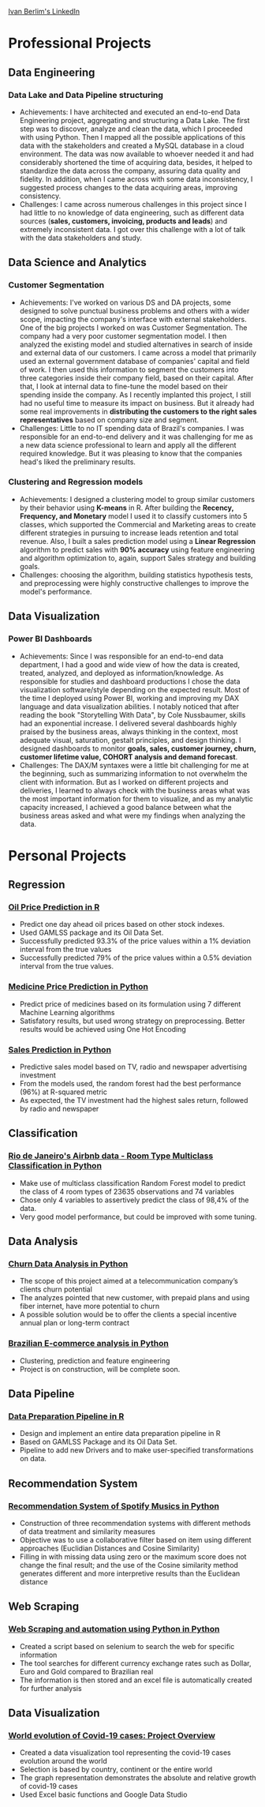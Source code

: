 [Ivan Berlim's LinkedIn](https://www.linkedin.com/in/ivan-berlim-goncalves/?locale=en_US)

# Professional Projects

## Data Engineering

### Data Lake and Data Pipeline structuring
- Achievements: I have architected and executed an end-to-end Data Engineering project, aggregating and structuring a Data Lake. The first step was to discover, analyze and clean the data, which I proceeded with using Python. Then I mapped all the possible applications of this data with the stakeholders and created a MySQL database in a cloud environment. The data was now available to whoever needed it and had considerably shortened the time of acquiring data, besides, it helped to standardize the data across the company, assuring data quality and fidelity. In addition, when I came across with some data inconsistency, I suggested process changes to the data acquiring areas, improving consistency.
- Challenges: I came across numerous challenges in this project since I had little to no knowledge of data engineering, such as different data sources (**sales, customers, invoicing, products and leads**) and extremely inconsistent data. I got over this challenge with a lot of talk with the data stakeholders and study.

## Data Science and Analytics

### Customer Segmentation
- Achievements: I've worked on various DS and DA projects, some designed to solve punctual business problems and others with a wider scope, impacting the company's interface with external stakeholders. One of the big projects I worked on was Customer Segmentation. The company had a very poor customer segmentation model. I then analyzed the existing model and studied alternatives in search of inside and external data of our customers. I came across a model that primarily used an external government database of companies' capital and field of work. I then used this information to segment the customers into three categories inside their company field, based on their capital. After that, I look at internal data to fine-tune the model based on their spending inside the company. As I recently implanted this project, I still had no useful time to measure its impact on business. But it already had some real improvements in **distributing the customers to the right sales representatives** based on company size and segment.
- Challenges: Little to no IT spending data of Brazil's companies. I was responsible for an end-to-end delivery and it was challenging for me as a new data science professional to learn and apply all the different required knowledge. But it was pleasing to know that the companies head's liked the preliminary results.


### Clustering and Regression models
- Achievements: I designed a clustering model to group similar customers by their behavior using **K-means** in R. After building the **Recency, Frequency, and Monetary** model I used it to classify customers into 5 classes, which supported the Commercial and Marketing areas to create different strategies in pursuing to increase leads retention and total revenue. Also, I built a sales prediction model using a **Linear Regression** algorithm to predict sales with **90% accuracy** using feature engineering and algorithm optimization to, again, support Sales strategy and building goals.
- Challenges: choosing the algorithm, building statistics hypothesis tests, and preprocessing were highly constructive challenges to improve the model's performance.


## Data Visualization

### Power BI Dashboards
- Achievements: Since I was responsible for an end-to-end data department, I had a good and wide view of how the data is created, treated, analyzed, and deployed as information/knowledge. As responsible for studies and dashboard productions I chose the data visualization software/style depending on the expected result. Most of the time I deployed using Power BI, working and improving my DAX language and data visualization abilities. I notably noticed that after reading the book "Storytelling With Data", by Cole Nussbaumer, skills had an exponential increase. I delivered several dashboards highly praised by the business areas, always thinking in the context, most adequate visual, saturation, gestalt principles, and design thinking. I designed dashboards to monitor **goals, sales, customer journey, churn, customer lifetime value, COHORT analysis and demand forecast**.
- Challenges: The DAX/M syntaxes were a little bit challenging for me at the beginning, such as summarizing information to not overwhelm the client with information. But as I worked on different projects and deliveries, I learned to always check with the business areas what was the most important information for them to visualize, and as my analytic capacity increased, I achieved a good balance between what the business areas asked and what were my findings when analyzing the data.



# Personal Projects

## Regression

### [Oil Price Prediction in R](https://github.com/ivanbergon/Ivan_Portfolio/blob/main/Oil%20Price%20Prediction.pdf)
* Predict one day ahead oil prices based on other stock indexes.
* Used GAMLSS package and its Oil Data Set.
* Successfully predicted 93.3% of the price values within a 1% deviation interval from the true values
* Successfully predicted 79% of the price values within a 0.5% deviation interval from the true values.

### [Medicine Price Prediction in Python](https://github.com/ivanbergon/Ivan_Portfolio/blob/main/Medicine%20Price%20Prediction.ipynb)
* Predict price of medicines based on its formulation using 7 different Machine Learning algorithms
* Satisfatory results, but used wrong strategy on preprocessing. Better results would be achieved using One Hot Encoding

### [Sales Prediction in Python](https://nbviewer.jupyter.org/github/ivanbergon/Ivan_Portfolio/blob/main/Sales%20Prediction.ipynb)
* Predictive sales model based on TV, radio and newspaper advertising investment
* From the models used, the random forest had the best performance (96%) at R-squared metric
* As expected, the TV investment had the highest sales return, followed by radio and newspaper

## Classification

### [Rio de Janeiro's Airbnb data - Room Type Multiclass Classification in Python](https://github.com/ivanbergon/Ivan_Portfolio/blob/main/AirBnB%20Room%20Type%20Prediction.ipynb)
* Make use of multiclass classification Random Forest model to predict the class of  4 room types of 23635 observations and 74 variables
* Chose only 4 variables to assertively predict the class of 98,4% of the data.
* Very good model performance, but could be improved with some tuning.

## Data Analysis

### [Churn Data Analysis in Python](https://nbviewer.jupyter.org/github/ivanbergon/Ivan_Portfolio/blob/main/Churn%20Data%20Analysis.ipynb)
* The scope of this project aimed at a telecommunication company’s clients churn potential
* The analyzes pointed that new customer, with prepaid plans and using fiber internet, have more potential to churn
* A possible solution would be to offer the clients a special incentive annual plan or long-term contract

### [Brazilian E-commerce analysis in Python](https://nbviewer.jupyter.org/github/ivanbergon/Ivan_Portfolio/blob/main/Brazilian%20E-commerce.ipynb)
*	Clustering, prediction and feature engineering
*	Project is on construction, will be complete soon.

## Data Pipeline

### [Data Preparation Pipeline in R](https://github.com/ivanbergon/Ivan_Portfolio/blob/main/Oil%20Pipeline.pdf)
* Design and implement an entire data preparation pipeline in R
* Based on GAMLSS Package and its Oil Data Set.
* Pipeline to add new Drivers and to make user-specified transformations on data.

## Recommendation System

### [Recommendation System of Spotify Musics in Python](https://nbviewer.jupyter.org/github/ivanbergon/Ivan_Portfolio/blob/main/Recommendation%20System.ipynb)
*	Construction of three recommendation systems with different methods of data treatment and similarity measures
*	Objective was to use a collaborative filter based on item using different approaches (Euclidian Distances and Cosine Similarity)
* Filling in with missing data using zero or the maximum score does not change the final result; and the use of the Cosine similarity method generates different and more interpretive results than the Euclidean distance

## Web Scraping

### [Web Scraping and automation using Python in Python](https://nbviewer.jupyter.org/github/ivanbergon/Ivan_Portfolio/blob/main/Web%20Scrapping%20and%20Automation%20using%20Python.ipynb)
*	Created a script based on selenium to search the web for specific information
*	The tool searches for different currency exchange rates such as Dollar, Euro and Gold compared to Brazilian real
*	The information is then stored and an excel file is automatically created for further analysis

## Data Visualization

### [World evolution of Covid-19 cases: Project Overview](https://datastudio.google.com/s/ouiVw0gYe_o)
*	Created a data visualization tool representing the covid-19 cases evolution around the world
*	Selection is based by country, continent or the entire world
*	The graph representation demonstrates the absolute and relative growth of covid-19 cases
*	Used Excel basic functions and Google Data Studio
 
